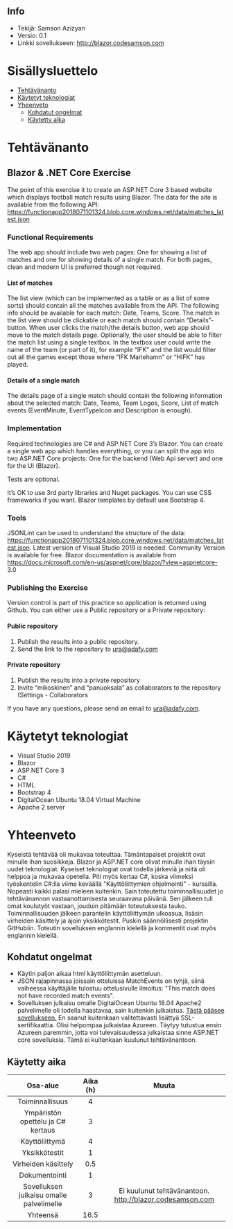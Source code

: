 ## Info
* Tekijä: Samson Azizyan
* Versio: 0.1
* Linkki sovellukseen: http://blazor.codesamson.com

# Sisällysluettelo

* [Tehtävänanto](#tehtävänanto)
* [Käytetyt teknologiat](#käytetyt-teknologiat)
* [Yheenveto](#yhteenveto)
    * [Kohdatut ongelmat](#kohdatut-ongelmat)
    * [Käytetty aika](#käytetty-aika)

# Tehtävänanto

## Blazor & .NET Core Exercise
The point of this exercise it to create an ASP.NET Core 3 based website which displays football match
results using Blazor.
The data for the site is available from the following API:
https://functionapp2018071101324.blob.core.windows.net/data/matches_latest.json

### Functional Requirements
The web app should include two web pages: One for showing a list of matches and one for showing details
of a single match. For both pages, clean and modern UI is preferred though not required.

#### List of matches
The list view (which can be implemented as a table or as a list of some sorts) should contain all the matches
available from the API. The following info should be available for each match: Date, Teams, Score.
The match in the list view should be clickable or each match should contain “Details”-button. When user
clicks the match/the details button, web app should move to the match details page.
Optionally, the user should be able to filter the match list using a single textbox. In the textbox user could
write the name of the team (or part of it), for example “IFK” and the list would filter out all the games
except those where “IFK Mariehamn” or “HIFK” has played.

#### Details of a single match
The details page of a single match should contain the following information about the selected match:
Date, Teams, Team Logos, Score, List of match events (EventMinute, EventTypeIcon and Description is
enough).

### Implementation
Required technologies are C# and ASP.NET Core 3’s Blazor. You can create a single web app which handles
everything, or you can split the app into two ASP.NET Core projects: One for the backend (Web Api server)
and one for the UI (Blazor).

Tests are optional.

It’s OK to use 3rd party libraries and Nuget packages. You can use CSS frameworks if you want. Blazor
templates by default use Bootstrap 4.

### Tools
JSONLint can be used to understand the structure of the data:
https://functionapp2018071101324.blob.core.windows.net/data/matches_latest.json.
Latest version of Visual Studio 2019 is needed. Community Version is available for free. Blazor
documentation is available from https://docs.microsoft.com/en-us/aspnet/core/blazor/?view=aspnetcore-
3.0

### Publishing the Exercise
Version control is part of this practice so application is returned using Github. You can either use a Public repository or a Private repository:

#### Public repository
1. Publish the results into a public repository.
2. Send the link to the repository to ura@adafy.com

#### Private repository
1. Publish the results into a private repository
2. Invite “mikoskinen” and “panuoksala” as collaborators to the repository (Settings - Collaborators

If you have any questions, please send an email to ura@adafy.com.

# Käytetyt teknologiat

* Visual Studio 2019
* Blazor
* ASP.NET Core 3
* C#
* HTML
* Bootstrap 4
* DigitalOcean Ubuntu 18.04 Virtual Machine
* Apache 2 server

# Yhteenveto
Kyseistä tehtävää oli mukavaa toteuttaa. Tämäntapaiset projektit ovat minulle ihan suosikkeja. Blazor ja ASP.NET core olivat minulle ihan täysin uudet teknologiat. Kyseiset teknologiat ovat todella järkeviä ja niitä oli helppoa ja mukavaa opetella. Piti myös kertaa C#, koska viimeksi työskentelin C#:lla viime keväällä "Käyttöliittymien ohjelmointi" - kurssilla. Nopeasti kaikki palasi mieleen kuitenkin. Sain toteutettu toiminnallisuudet jo tehtävänannon vastaanottamisesta seuraavana päivänä. Sen jälkeen tuli omat koulutyöt vastaan, jouduin pitämään toteutuksesta tauko. Toiminnallisuuden jälkeen parantelin käyttöliittymän ulkoasua, lisäsin virheiden käsittely ja ajoin yksikkötestit. Puskin säännöllisesti projektin GitHubiin. Toteutin sovelluksen englannin kielellä ja kommentit ovat myös englannin kielellä.

## Kohdatut ongelmat
* Käytin paljon aikaa html käyttöliittymän asetteluun.
* JSON rajapinnassa joissain otteluissa MatchEvents on tyhjä, siinä vaiheessa käyttäjälle tulostuu ottelusivulle ilmoitus: "This match does not have recorded match events".
* Sovelluksen julkaisu omalle DigitalOcean Ubuntu 18.04 Apache2 palvelimelle oli todella haastavaa, sain kuitenkin julkaistua. [Tästä pääsee sovellukseen.](http://blazor.codesamson.com) En saanut kuitenkaan valitettavasti lisättyä SSL-sertifikaattia. Olisi helpompaa julkaistaa Azureen. Täytyy tutustua ensin Azureen paremmin, jotta voi tulevaisuudessa julkaistaa sinne ASP.NET core sovelluksia. Tämä ei kuitenkaan kuulunut tehtävänantoon.

## Käytetty aika

| Osa-alue | Aika (h) | Muuta |								
|:-:|:-:|:-:|
| Toiminnallisuus | 4 ||
| Ympäristön opettelu ja C# kertaus | 3 ||
| Käyttöliittymä | 4 ||
| Yksikkötestit | 1 ||
| Virheiden käsittely | 0.5 ||
| Dokumentointi | 1 ||
| Sovelluksen julkaisu omalle palvelimelle | 3 | Ei kuulunut tehtävänantoon. http://blazor.codesamson.com |
| Yhteensä | 16.5 || 
